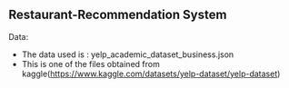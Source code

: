 ## Restaurant-Recommendation System

Data:
* The data used is : yelp_academic_dataset_business.json
* This is one of the files obtained from kaggle(https://www.kaggle.com/datasets/yelp-dataset/yelp-dataset)
